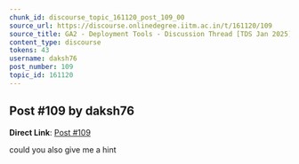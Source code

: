 ```yaml
---
chunk_id: discourse_topic_161120_post_109_00
source_url: https://discourse.onlinedegree.iitm.ac.in/t/161120/109
source_title: GA2 - Deployment Tools - Discussion Thread [TDS Jan 2025]
content_type: discourse
tokens: 43
username: daksh76
post_number: 109
topic_id: 161120
---
```


## Post #109 by daksh76

**Direct Link**: [Post #109](https://discourse.onlinedegree.iitm.ac.in/t/161120/109)

could you also give me a hint

